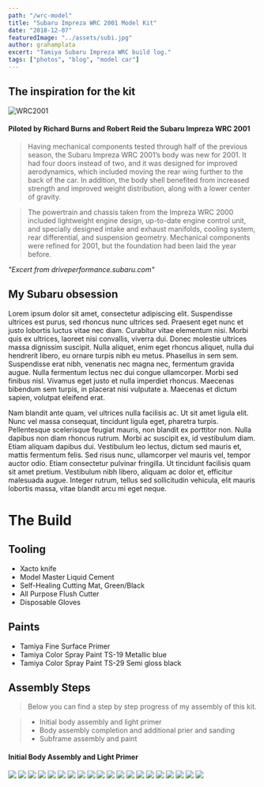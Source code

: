 ```yaml
---
path: "/wrc-model"
title: "Subaru Impreza WRC 2001 Model Kit"
date: "2018-12-07"
featuredImage: "../assets/subi.jpg"
author: grahamplata
excert: "Tamiya Subaru Impreza WRC build log."
tags: ["photos", "blog", "model car"]
---
```


## The inspiration for the kit

![WRC2001](wrc2001.jpg)

#### Piloted by Richard Burns and Robert Reid the Subaru Impreza WRC 2001

> Having mechanical components tested through half of the previous season, the Subaru Impreza WRC 2001’s body was new for 2001. It had four doors instead of two, and it was designed for improved aerodynamics, which included moving the rear wing further to the back of the car. In addition, the body shell benefited from increased strength and improved weight distribution, along with a lower center of gravity.

> The powertrain and chassis taken from the Impreza WRC 2000 included lightweight engine design, up-to-date engine control unit, and specially designed intake and exhaust manifolds, cooling system, rear differential, and suspension geometry. Mechanical components were refined for 2001, but the foundation had been laid the year before.

_"Excert from driveperformance.subaru.com"_

## My Subaru obsession

Lorem ipsum dolor sit amet, consectetur adipiscing elit. Suspendisse ultrices est purus, sed rhoncus nunc ultrices sed. Praesent eget nunc et justo lobortis luctus vitae nec diam. Curabitur vitae elementum nisi. Morbi quis ex ultrices, laoreet nisi convallis, viverra dui. Donec molestie ultrices massa dignissim suscipit. Nulla aliquet, enim eget rhoncus aliquet, nulla dui hendrerit libero, eu ornare turpis nibh eu metus. Phasellus in sem sem. Suspendisse erat nibh, venenatis nec magna nec, fermentum gravida augue. Nulla fermentum lectus nec dui congue ullamcorper. Morbi sed finibus nisl. Vivamus eget justo et nulla imperdiet rhoncus. Maecenas bibendum sem turpis, in placerat nisi vulputate a. Maecenas et dictum sapien, volutpat eleifend erat.

Nam blandit ante quam, vel ultrices nulla facilisis ac. Ut sit amet ligula elit. Nunc vel massa consequat, tincidunt ligula eget, pharetra turpis. Pellentesque scelerisque feugiat mauris, non blandit ex porttitor non. Nulla dapibus non diam rhoncus rutrum. Morbi ac suscipit ex, id vestibulum diam. Etiam aliquam dapibus dui. Vestibulum leo lectus, dictum sed mauris et, mattis fermentum felis. Sed risus nunc, ullamcorper vel mauris vel, tempor auctor odio. Etiam consectetur pulvinar fringilla. Ut tincidunt facilisis quam sit amet pretium. Vestibulum nibh libero, aliquam ac dolor et, efficitur malesuada augue. Integer rutrum, tellus sed sollicitudin vehicula, elit mauris lobortis massa, vitae blandit arcu mi eget neque.

# The Build

## Tooling

- Xacto knife
- Model Master Liquid Cement
- Self-Healing Cutting Mat, Green/Black
- All Purpose Flush Cutter
- Disposable Gloves

## Paints

- Tamiya Fine Surface Primer
- Tamiya Color Spray Paint TS-19 Metallic blue
- Tamiya Color Spray Paint TS-29 Semi gloss black

## Assembly Steps

> Below you can find a step by step progress of my assembly of this kit.

> - Initial body assembly and light primer
> - Body assembly completion and additional prier and sanding
> - Subframe assembly and paint

#### Initial Body Assembly and Light Primer

![](../assets/IMG_0872.jpg)
![](../assets/IMG_8907.JPG)
![](../assets/IMG_6961.JPG)
![](../assets/IMG_1593.JPG)
![](../assets/IMG_2579.JPG)
![](../assets/IMG_3034.JPG)
![](../assets/IMG_3034.JPG)
![](../assets/IMG_4613.JPG)
![](../assets/IMG_7373.JPG)
![](../assets/IMG_8849.JPG)
![](../assets/IMG_4903.JPG)
![](../assets/IMG_1026.JPG)
![](../assets/IMG_6605.JPG)
![](../assets/IMG_1308.JPG)
![](../assets/IMG_9225.JPG)
![](../assets/IMG_4233.JPG)
![](../assets/IMG_6558.JPG)
![](../assets/IMG_8793.JPG)
![](../assets/IMG_8502.JPG)
![](../assets/IMG_5649.JPG)
